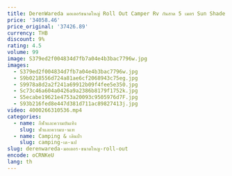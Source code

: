 ```yaml
---
title: DerenWareda มอเตอร์ขนาดใหญ่ Roll Out Camper Rv กันสาด 5 เมตร Sun Shade Light ไฟฟ้า
price: '34058.46'
price_original: '37426.89'
currency: THB
discount: 9%
rating: 4.5
volume: 99
image: S379ed2f004834d7fb7a04e4b3bac7796w.jpg
images:
  - S379ed2f004834d7fb7a04e4b3bac7796w.jpg
  - S9b0218556d724a81ae6cf2068943c75eg.jpg
  - S9978a8d2a2f241a69912b09f4fee5e350.jpg
  - Sc73c46a604a0426a9a2386b8179f1752k.jpg
  - S5ecabe19621e4753a20093c9505976d7F.jpg
  - S93b216fed8e447d381d711ac89827413j.jpg
video: 4000266310536.mp4
categories:
  - name: กีฬาและความบันเทิง
    slug: ฬาและความบ-นเท
  - name: Camping & เดินป่า
    slug: camping-เด-นป
slug: derenwareda-มอเตอร-ขนาดใหญ-roll-out
encode: oCRNKeU
lang: th
---
```

  